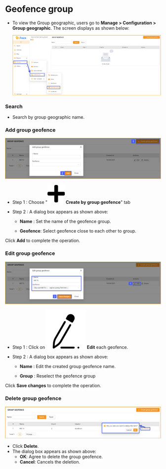 # Geofence group 

* To view the Group geographic, users go to **Manage > Configuration > Group geographic**. The screen displays as shown below:

    <span style="display:block;text-align:left">![Interface Web](/docs/assets/images//web-english/map/group-geographic.png)

### Search

* Search by group geographic name.

### Add group geofence

<span style="display:block;text-align:left">![Interface Web](/docs/assets/images//web-english/map/add-group-geographic.png)

- Step 1 : Choose "**<span class="icon-left svg-filter-tick">![Ok](/docs/assets/images/web-interface/icon/SVG/plus.svg) Create by group geofence**" tab
- Step 2 : A dialog box appears as shown above:

    * **Name** : Set the name of the geofence group.

    * **Geofence**: Select geofence close to each other to group.

Click **Add** to complete the operation.

### Edit group geofence

<span style="display:block;text-align:left">![Interface Web](/docs/assets/images//web-english/map/edit-group-geographic.png)

- Step 1 : Click on <span class="icon-left svg-filter-serch">![Ok](/docs/assets/images/web-interface/icon/SVG/icons8-edit.svg) **Edit** each geofence.
- Step 2 : A dialog box appears as shown above:

     * **Name** : Edit the created group geofence name.
    
    * **Group** : Reselect the geofence group

Click **Save changes** to complete the operation.
  
### Delete group geofence

<span style="display:block;text-align:left">![Interface Web](/docs/assets/images//web-english/map/delete-group-geographic.png)
  

* Click **Delete**.
* The dialog box appears as shown above:
    * **OK**: Agree to delete the group geofence.
    * **Cancel**: Cancels the deletion.